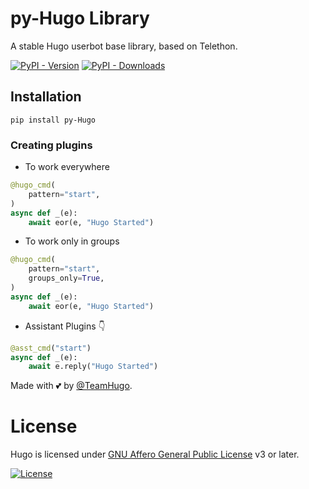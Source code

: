 # py-Hugo Library
A stable Hugo userbot base library, based on Telethon.

[![PyPI - Version](https://img.shields.io/pypi/v/py-Hugo?style=for-the-badge)](https://pypi.org/project/py-Hugo)
[![PyPI - Downloads](https://img.shields.io/pypi/dm/py-Hugo?label=DOWNLOADS&style=for-the-badge)](https://pypi.org/project/py-Hugo)

## Installation
`pip install py-Hugo`

### Creating plugins
- To work everywhere

```python
@hugo_cmd(
    pattern="start",
)   
async def _(e):   
    await eor(e, "Hugo Started")   
```

- To work only in groups

```python
@hugo_cmd(
    pattern="start",
    groups_only=True,
)   
async def _(e):   
    await eor(e, "Hugo Started")   
```

- Assistant Plugins 👇

```python
@asst_cmd("start")   
async def _(e):   
    await e.reply("Hugo Started")   
```

Made with 💕 by [@TeamHugo](https://t.me/TeamHugo). <br />


# License
Hugo is licensed under [GNU Affero General Public License](https://www.gnu.org/licenses/agpl-3.0.en.html) v3 or later.

[![License](https://www.gnu.org/graphics/agplv3-155x51.png)](LICENSE)

